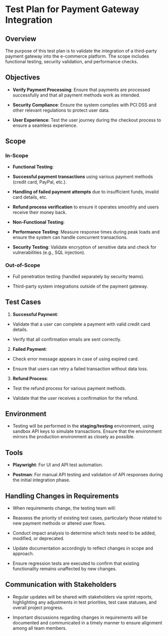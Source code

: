 ﻿  

# Test Plan for Payment Gateway Integration

## Overview

The purpose of this test plan is to validate the integration of a third-party payment gateway into the e-commerce platform. The scope includes functional testing, security validation, and performance checks.

## Objectives

-  **Verify Payment Processing**: Ensure that payments are processed successfully and that all payment methods work as intended.

-  **Security Compliance**: Ensure the system complies with PCI DSS and other relevant regulations to protect user data.

-  **User Experience**: Test the user journey during the checkout process to ensure a seamless experience.

## Scope

### In-Scope

-  **Functional Testing**:

- **Successful payment transactions** using various payment methods (credit card, PayPal, etc.).

- **Handling of failed payment attempts** due to insufficient funds, invalid card details, etc.

- **Refund process verification** to ensure it operates smoothly and users receive their money back.

-  **Non-Functional Testing**:

-  **Performance Testing**: Measure response times during peak loads and ensure the system can handle concurrent transactions.

-  **Security Testing**: Validate encryption of sensitive data and check for vulnerabilities (e.g., SQL injection).

### Out-of-Scope

- Full penetration testing (handled separately by security teams).

- Third-party system integrations outside of the payment gateway.
  
## Test Cases

1.  **Successful Payment**:

- Validate that a user can complete a payment with valid credit card details.

- Verify that all confirmation emails are sent correctly.

2.  **Failed Payment**:

- Check error message appears in case of using expired card. 

- Ensure that users can retry a failed transaction without data loss.

3.  **Refund Process**:

- Test the refund process for various payment methods.

- Validate that the user receives a confirmation for the refund.

## Environment

- Testing will be performed in the **staging/testing** environment, using sandbox API keys to simulate transactions. Ensure that the environment mirrors the production environment as closely as possible.

## Tools

-  **Playwright**: For UI and API test automation.

-  **Postman**: For manual API testing and validation of API responses during the initial integration phase.

## Handling Changes in Requirements

- When requirements change, the testing team will:

- Reassess the priority of existing test cases, particularly those related to new payment methods or altered user flows.

- Conduct impact analysis to determine which tests need to be added, modified, or deprecated.

- Update documentation accordingly to reflect changes in scope and approach.

- Ensure regression tests are executed to confirm that existing functionality remains unaffected by new changes.

## Communication with Stakeholders

- Regular updates will be shared with stakeholders via sprint reports, highlighting any adjustments in test priorities, test case statuses, and overall project progress.

- Important discussions regarding changes in requirements will be documented and communicated in a timely manner to ensure alignment among all team members.
